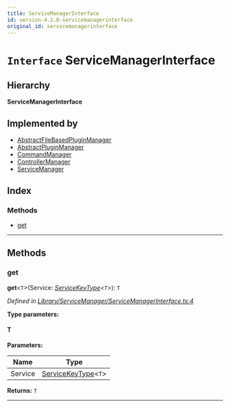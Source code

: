 ```yaml
---
title: ServiceManagerInterface
id: version-4.2.0-servicemanagerinterface
original_id: servicemanagerinterface
---
```


# `Interface` ServiceManagerInterface

## Hierarchy

**ServiceManagerInterface**

## Implemented by

* [AbstractFileBasedPluginManager](../classes/abstractfilebasedpluginmanager)
* [AbstractPluginManager](../classes/abstractpluginmanager)
* [CommandManager](../classes/commandmanager)
* [ControllerManager](../classes/controllermanager)
* [ServiceManager](../classes/servicemanager)

## Index

### Methods

* [get](servicemanagerinterface#get)

---

## Methods

<a id="get"></a>

###  get

**get**<`T`>(Service: *[ServiceKeyType]()<`T`>*): `T`

*Defined in [Library/ServiceManager/ServiceManagerInterface.ts:4](https://github.com/SpoonX/stix/blob/88d2215/src/Library/ServiceManager/ServiceManagerInterface.ts#L4)*

**Type parameters:**

#### T 
**Parameters:**

| Name | Type |
| ------ | ------ |
| Service | [ServiceKeyType]()<`T`> |

**Returns:** `T`

___

